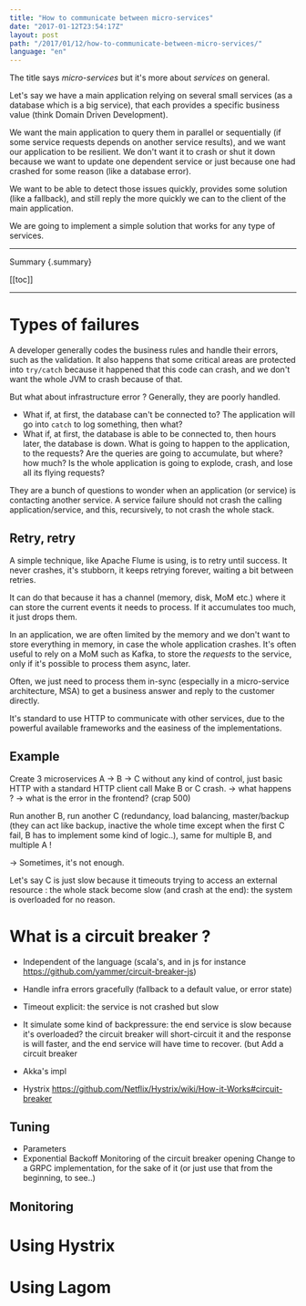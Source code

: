 ```yaml
---
title: "How to communicate between micro-services"
date: "2017-01-12T23:54:17Z"
layout: post
path: "/2017/01/12/how-to-communicate-between-micro-services/"
language: "en"
---
```


The title says _micro-services_ but it's more about _services_ on general.

Let's say we have a main application relying on several small services (as a database which is a big service), that each provides a specific business value (think Domain Driven Development).

We want the main application to query them in parallel or sequentially (if some service requests depends on another service results), and we want our application to be resilient.
We don't want it to crash or shut it down because we want to update one dependent service or just because one had crashed for some reason (like a database error).

We want to be able to detect those issues quickly, provides some solution (like a fallback), and still reply the more quickly we can to the client of the main application.

We are going to implement a simple solution that works for any type of services.

---
Summary {.summary}

[[toc]]

---

# Types of failures

A developer generally codes the business rules and handle their errors, such as the validation.
It also happens that some critical areas are protected into `try/catch` because it happened that this code can crash, and we don't want the whole JVM to crash because of that.

But what about infrastructure error ?
Generally, they are poorly handled.

- What if, at first, the database can't be connected to? The application will go into `catch` to log something, then what?
- What if, at first, the database is able to be connected to, then hours later, the database is down. What is going to happen to the application, to the requests? Are the queries are going to accumulate, but where? how much? Is the whole application is going to explode, crash, and lose all its flying requests?

They are a bunch of questions to wonder when an application (or service) is contacting another service.
A service failure should not crash the calling application/service, and this, recursively, to not crash the whole stack.

## Retry, retry

A simple technique, like Apache Flume is using, is to retry until success.
It never crashes, it's stubborn, it keeps retrying forever, waiting a bit between retries.

It can do that because it has a channel (memory, disk, MoM etc.) where it can store the current events it needs to process. If it accumulates too much, it just drops them.

In an application, we are often limited by the memory and we don't want to store everything in memory, in case the whole application crashes.
It's often useful to rely on a MoM such as Kafka, to store the *requests* to the service, only if it's possible to process them async, later.

Often, we just need to process them in-sync (especially in a micro-service architecture, MSA) to get a business answer and reply to the customer directly.

It's standard to use HTTP to communicate with other services, due to the powerful available frameworks and the easiness of the implementations.

## Example

Create 3 microservices A -> B -> C without any kind of control, just basic HTTP with a standard HTTP client call Make B or C crash.
-> what happens ?
-> what is the error in the frontend? (crap 500)

Run another B, run another C (redundancy, load balancing, master/backup (they can act like backup, inactive the whole time except when the first C fail, B has to implement some kind of logic..), same for multiple B, and multiple A !

-> Sometimes, it's not enough.

Let's say C is just slow because it timeouts trying to access an external resource : the whole stack become slow (and crash at the end): the system is overloaded for no reason.

# What is a circuit breaker ?

- Independent of the language (scala's, and in js for instance https://github.com/yammer/circuit-breaker-js)
- Handle infra errors gracefully (fallback to a default value, or error state)
- Timeout explicit: the service is not crashed but slow
- It simulate some kind of backpressure: the end service is slow because it's overloaded? the circuit breaker will short-circuit it and the response is will faster, and the end service will have time to recover. (but Add a circuit breaker

- Akka's impl
- Hystrix https://github.com/Netflix/Hystrix/wiki/How-it-Works#circuit-breaker

## Tuning

- Parameters
- Exponential Backoff Monitoring of the circuit breaker opening Change to a GRPC implementation, for the sake of it (or just use that from the beginning, to see..)

## Monitoring


# Using Hystrix


# Using Lagom


